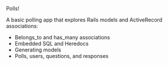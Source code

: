 Polls!

A basic polling app that explores Rails models and ActiveRecord associations:

*  Belongs\_to and has_many associations
*  Embedded SQL and Heredocs
*  Generating models
*  Polls, users, questions, and responses